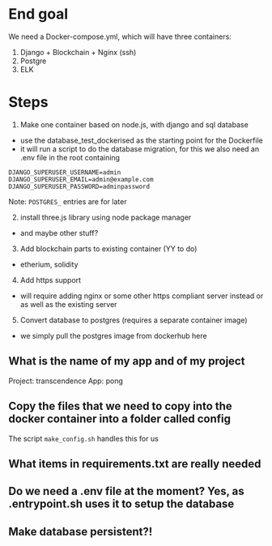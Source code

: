 # End goal

We need a Docker-compose.yml, which will have three containers:
1. Django + Blockchain + Nginx (ssh)
2. Postgre
3. ELK

# Steps

1. Make one container based on node.js, with django and sql database
- use the database_test_dockerised as the starting point for the Dockerfile
- it will run a script to do the database migration, for this we also need an .env file in the root containing
```
DJANGO_SUPERUSER_USERNAME=admin
DJANGO_SUPERUSER_EMAIL=admin@example.com
DJANGO_SUPERUSER_PASSWORD=adminpassword
```

Note: `POSTGRES_` entries are for later

2. install three.js library using node package manager
- and maybe other stuff?

3. Add blockchain parts to existing container (YY to do)
- etherium, solidity
4. Add https support
- will require adding nginx or some other https compliant server instead or as well as the existing server
5. Convert database to postgres (requires a separate container image)
- we simply pull the postgres image from dockerhub here

## What is the name of my app and of my project

Project: transcendence
App: pong

## Copy the files that we need to copy into the docker container into a folder called config

The script `make_config.sh` handles this for us

## What items in requirements.txt are really needed

## Do we need a .env file at the moment? Yes, as .entrypoint.sh uses it to setup the database

## Make database persistent?!